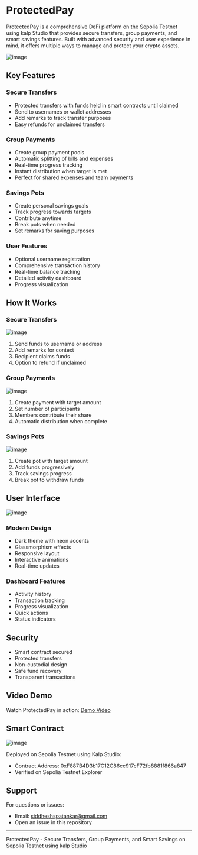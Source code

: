 # ProtectedPay

ProtectedPay is a comprehensive DeFi platform on the Sepolia Testnet using kalp Studio that provides secure transfers, group payments, and smart savings features. Built with advanced security and user experience in mind, it offers multiple ways to manage and protect your crypto assets.

![image](https://github.com/user-attachments/assets/addeecf6-d227-4d08-929a-123ac136abbb)

## Key Features

### Secure Transfers
- Protected transfers with funds held in smart contracts until claimed
- Send to usernames or wallet addresses
- Add remarks to track transfer purposes
- Easy refunds for unclaimed transfers

### Group Payments
- Create group payment pools
- Automatic splitting of bills and expenses
- Real-time progress tracking
- Instant distribution when target is met
- Perfect for shared expenses and team payments

### Savings Pots
- Create personal savings goals
- Track progress towards targets
- Contribute anytime
- Break pots when needed
- Set remarks for saving purposes

### User Features
- Optional username registration
- Comprehensive transaction history
- Real-time balance tracking
- Detailed activity dashboard
- Progress visualization

## How It Works

### Secure Transfers
![image](https://github.com/user-attachments/assets/06c0f6d6-0047-4a8b-bb86-d96cce9c9f56)
1. Send funds to username or address
2. Add remarks for context
3. Recipient claims funds
4. Option to refund if unclaimed

### Group Payments
![image](https://github.com/user-attachments/assets/85a27cf2-44d7-4a32-bfd9-340dc64c2297)
1. Create payment with target amount
2. Set number of participants
3. Members contribute their share
4. Automatic distribution when complete

### Savings Pots
![image](https://github.com/user-attachments/assets/f4e6dd6e-6029-415d-aee9-4fa62e1c32e8)
1. Create pot with target amount
2. Add funds progressively
3. Track savings progress
4. Break pot to withdraw funds

## User Interface

![image](https://github.com/user-attachments/assets/c690f9f3-22f7-4ec8-9b1c-a74deccd966c)

### Modern Design
- Dark theme with neon accents
- Glassmorphism effects
- Responsive layout
- Interactive animations
- Real-time updates

### Dashboard Features
- Activity history
- Transaction tracking
- Progress visualization
- Quick actions
- Status indicators

## Security

- Smart contract secured
- Protected transfers
- Non-custodial design
- Safe fund recovery
- Transparent transactions

## Video Demo

Watch ProtectedPay in action:
[Demo Video](video_link)

## Smart Contract

![image](https://github.com/user-attachments/assets/18f6917a-094e-4910-8f7d-65224abaf85f)

Deployed on Sepolia Testnet using Kalp Studio:
- Contract Address: 0xF887B4D3b17C12C86cc917cF72fb8881f866a847
- Verified on Sepolia Testnet Explorer

## Support

For questions or issues:
- Email: siddheshspatankar@gmail.com
- Open an issue in this repository

---

ProtectedPay - Secure Transfers, Group Payments, and Smart Savings on Sepolia Testnet using kalp Studio
